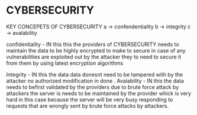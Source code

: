  # CYBERSECURITY
 KEY CONCEPETS OF CYBERSECURITY 
 a -> confendentiality
 b -> integrity
 c -> avalability

 confidentiality - IN this this the providers of CYBERSECURITY needs to maintain the data to be highly encrypted to make to secure in case of any vulnerabilities are exploited out by the attacker they to need to secure it from them by using latest encryption algorithms 

 Integrity - IN this the data data donesnt need to be tampered with by the attacker no authorized modification in done .
 Avaiability - IN this the data needs to befirst validated by the providers due to brute force attack by attackers the server is needs to be maintained by the provider whick is very hard in this case because the server will be very busy responding to requests that are wrongly sent by brute force attacks by attackers.